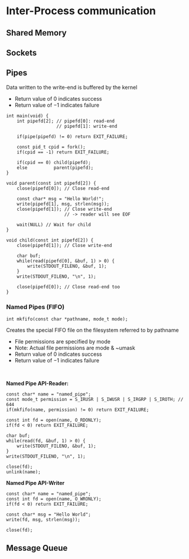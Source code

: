 # Inter-Process communication
## Shared Memory
## Sockets
## Pipes
Data written to the write-end is buffered by the kernel
- Return value of 0 indicates success
- Return value of −1 indicates failure
```
int main(void) {
    int pipefd[2]; // pipefd[0]: read-end
                   // pipefd[1]: write-end

    if(pipe(pipefd) != 0) return EXIT_FAILURE;

    const pid_t cpid = fork();
    if(cpid == -1) return EXIT_FAILURE;

    if(cpid == 0) child(pipefd);
    else          parent(pipefd);
}
```
```
void parent(const int pipefd[2]) {
    close(pipefd[0]); // Close read-end

    const char* msg = "Hello World!";
    write(pipefd[1], msg, strlen(msg));
    close(pipefd[1]); // Close write-end
                      // -> reader will see EOF

    wait(NULL) // Wait for child
}
```
```
void child(const int pipefd[2]) {
    close(pipefd[1]); // Close write-end

    char buf;
    while(read(pipefd[0], &buf, 1) > 0) {
        write(STDOUT_FILENO, &buf, 1);
    }
    write(STDOUT_FILENO, "\n", 1);

    close(pipefd[0]); // Close read-end too
}
```
### Named Pipes (FIFO)
```
int mkfifo(const char *pathname, mode_t mode);
```
Creates the special FIFO file on the filesystem referred to by pathname
- File permissions are specified by mode
- Note: Actual file permissions are mode & ~umask
- Return value of 0 indicates success
- Return value of −1 indicates failure
<br />

**Named Pipe API-Reader:**
```
const char* name = "named_pipe";
const mode_t permission = S_IRUSR | S_IWUSR | S_IRGRP | S_IROTH; // 644
if(mkfifo(name, permission) != 0) return EXIT_FAILURE;

const int fd = open(name, O_RDONLY);
if(fd < 0) return EXIT_FAILURE;

char buf;
while(read(fd, &buf, 1) > 0) {
    write(STDOUT_FILENO, &buf, 1);
}
write(STDOUT_FILENO, "\n", 1);

close(fd);
unlink(name);
```
**Named Pipe API-Writer**
```
const char* name = "named_pipe";
const int fd = open(name, O_WRONLY);
if(fd < 0) return EXIT_FAILURE;

const char* msg = "Hello World";
write(fd, msg, strlen(msg));

close(fd);
```

## Message Queue
